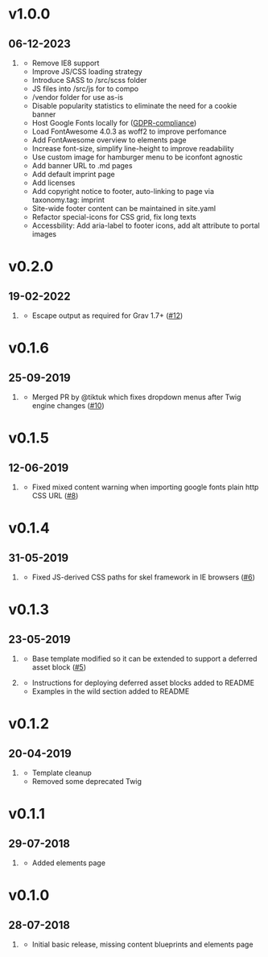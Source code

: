 # v1.0.0
##  06-12-2023

1. [](#improvement)
    * Remove IE8 support
    * Improve JS/CSS loading strategy
    * Introduce SASS to /src/scss folder
    * JS files into /src/js for to compo 
    * /vendor folder for use as-is
    * Disable popularity statistics to eliminate the need for a cookie banner
    * Host Google Fonts locally for ([GDPR-compliance](https://www.cookieyes.com/documentation/features/integrations/google-fonts-and-gdpr/))
    * Load FontAwesome 4.0.3 as woff2 to improve perfomance
    * Add FontAwesome overview to elements page
    * Increase font-size, simplify line-height to improve readability
    * Use custom image for hamburger menu to be iconfont agnostic
    * Add banner URL to .md pages
    * Add default imprint page
    * Add licenses
    * Add copyright notice to footer, auto-linking to page via taxonomy.tag: imprint 
    * Site-wide footer content can be maintained in site.yaml
    * Refactor special-icons for CSS grid, fix long texts
    * Accessbility: Add aria-label to footer icons, add alt attribute to portal images


# v0.2.0
##  19-02-2022

1. [](#bugfix)
    * Escape output as required for Grav 1.7+ ([#12](https://github.com/hughbris/grav-theme-solarize/pull/12))

# v0.1.6
##  25-09-2019

1. [](#bugfix)
    * Merged PR by @tiktuk which fixes dropdown menus after Twig engine changes ([#10](https://github.com/hughbris/grav-theme-solarize/pull/10))

# v0.1.5
##  12-06-2019

1. [](#bugfix)
    * Fixed mixed content warning when importing google fonts plain http CSS URL ([#8](https://github.com/hughbris/grav-theme-solarize/issues/8))

# v0.1.4
##  31-05-2019

1. [](#bugfix)
    * Fixed JS-derived CSS paths for skel framework in IE browsers ([#6](https://github.com/hughbris/grav-theme-solarize/issues/6))

# v0.1.3
##  23-05-2019

1. [](#improved)
    * Base template modified so it can be extended to support a deferred asset block ([#5](https://github.com/hughbris/grav-theme-solarize/issues/5))

1. [](#new)
    * Instructions for deploying deferred asset blocks added to README
    * Examples in the wild section added to README

# v0.1.2
##  20-04-2019

1. [](#improved)
    * Template cleanup
    * Removed some deprecated Twig

# v0.1.1
##  29-07-2018

1. [](#new)
    * Added elements page

# v0.1.0
##  28-07-2018

1. [](#new)
    * Initial basic release, missing content blueprints and elements page